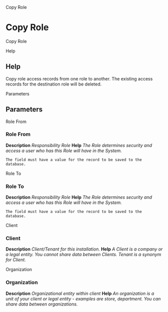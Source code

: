 
Copy Role
# Copy Role


Copy Role

Help
## Help

Copy role access records from one role to another.  The existing access records for the destination role will be deleted.

Parameters
## Parameters


Role From
### Role From

**Description**
 *Responsibility Role*
**Help**
 *The Role determines security and access a user who has this Role will have in the System.*

```
The field must have a value for the record to be saved to the database.
```
Role To
### Role To

**Description**
 *Responsibility Role*
**Help**
 *The Role determines security and access a user who has this Role will have in the System.*

```
The field must have a value for the record to be saved to the database.
```
Client
### Client

**Description**
 *Client/Tenant for this installation.*
**Help**
 *A Client is a company or a legal entity. You cannot share data between Clients. Tenant is a synonym for Client.*

Organization
### Organization

**Description**
 *Organizational entity within client*
**Help**
 *An organization is a unit of your client or legal entity - examples are store, department. You can share data between organizations.*
